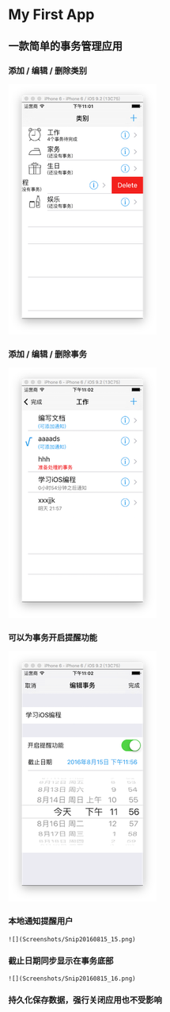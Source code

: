 # My First App
## 一款简单的事务管理应用
### 添加 / 编辑 / 删除类别      
![](Screenshots/Snip20160815_11.png)
### 添加 / 编辑 / 删除事务    
![](Screenshots/Snip20160815_13.png)
### 可以为事务开启提醒功能    
![](Screenshots/Snip20160815_14.png)    
### 本地通知提醒用户    

    ![](Screenshots/Snip20160815_15.png)

### 截止日期同步显示在事务底部   

    ![](Screenshots/Snip20160815_16.png) 

### 持久化保存数据，强行关闭应用也不受影响    
